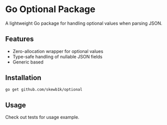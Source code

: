 # Go Optional Package

A lightweight Go package for handling optional values when parsing JSON.

## Features

- Zero-allocation wrapper for optional values
- Type-safe handling of nullable JSON fields
- Generic based

## Installation

```bash
go get github.com/skewb1k/optional
```

## Usage

Check out tests for usage example.